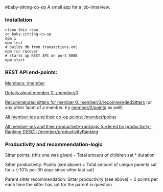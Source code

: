 #baby-sitting-co-op
A small app for a job-interview.

### Installation
```
clone this repo
cd baby-sitting-co-op
npm i
npm test
# builds db from transactions.xml
npm run recover
# starts up REST API on port 8080
npm start 
```
### REST API end-points:

[Members: /member](http://localhost:8080/member)

[Details about member 0: /member/0](http://localhost:8080/member/0)

[Recommended sitters for member 0: member/0/recommendedSitters](http://localhost:8080/member/0/recommendedSitters)
(or any other facet of a member, try [member/0/points](http://localhost:8080/member/0/points) as well)

[All member-ids and their co-op points: /member/points](http://localhost:8080/member/points)

[All member-ids and their productivity-rankings (ordered by productivity-Ranking DESC): /member/productivityRanking](http://localhost:8080/member/productivityRanking)

### Productivity and recommendation-logic
Sitter points: (this one was given) - Total amount of children sat * duration

Sitter productivity: Points (see above) + Total amount of unique parents sat for + (-10% per 30 days since sitter last sat)

Parent sitter recommendation: Sitter productivity (see above) + 2 points per each time the sitter has sat for the parent in question
